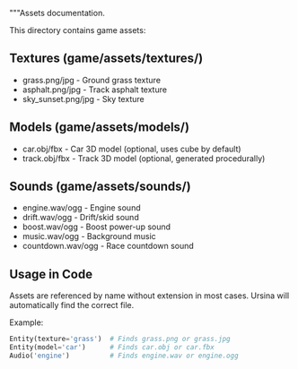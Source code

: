 """Assets documentation.

This directory contains game assets:

## Textures (game/assets/textures/)

- grass.png/jpg - Ground grass texture
- asphalt.png/jpg - Track asphalt texture
- sky_sunset.png/jpg - Sky texture

## Models (game/assets/models/)

- car.obj/fbx - Car 3D model (optional, uses cube by default)
- track.obj/fbx - Track 3D model (optional, generated procedurally)

## Sounds (game/assets/sounds/)

- engine.wav/ogg - Engine sound
- drift.wav/ogg - Drift/skid sound
- boost.wav/ogg - Boost power-up sound
- music.wav/ogg - Background music
- countdown.wav/ogg - Race countdown sound

## Usage in Code

Assets are referenced by name without extension in most cases.
Ursina will automatically find the correct file.

Example:

```python
Entity(texture='grass')  # Finds grass.png or grass.jpg
Entity(model='car')      # Finds car.obj or car.fbx
Audio('engine')          # Finds engine.wav or engine.ogg
```
